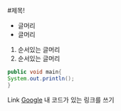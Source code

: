 #제목!

- 글머리
- 글머리

1. 순서있는 글머리
2. 순서있는 글머리

```java
public void main{
System.out.println();
}

```
Link
[Google](https://google.com, "google")    내 코드가 있는 링크를 쓰기
